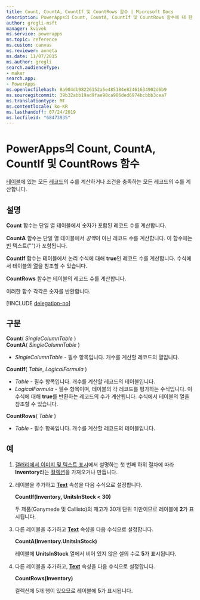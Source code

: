 ```yaml
---
title: Count, CountA, CountIf 및 CountRows 함수 | Microsoft Docs
description: PowerApps의 Count, CountA, CountIf 및 CountRows 함수에 대 한 구문과 예제를 포함 한 참조 정보
author: gregli-msft
manager: kvivek
ms.service: powerapps
ms.topic: reference
ms.custom: canvas
ms.reviewer: anneta
ms.date: 11/07/2015
ms.author: gregli
search.audienceType:
- maker
search.app:
- PowerApps
ms.openlocfilehash: 8a904db98226152a5e485184e82461634902d6b9
ms.sourcegitcommit: 39b32abb19ad9fae98ca986ded6974bcbbb3cea7
ms.translationtype: MT
ms.contentlocale: ko-KR
ms.lasthandoff: 07/24/2019
ms.locfileid: "68473935"
---
```

# <a name="count-counta-countif-and-countrows-functions-in-powerapps"></a>PowerApps의 Count, CountA, CountIf 및 CountRows 함수
[테이블](../working-with-tables.md)에 있는 모든 [레코드](../working-with-tables.md#records)의 수를 계산하거나 조건을 충족하는 모든 레코드의 수를 계산합니다.

## <a name="description"></a>설명
**Count** 함수는 단일 열 테이블에서 숫자가 포함된 레코드 수를 계산합니다.

**CountA** 함수는 단일 열 테이블에서 *공백*이 아닌 레코드 수를 계산합니다. 이 함수에는 [빈](function-isblank-isempty.md) 텍스트("")가 포함됩니다.

**CountIf** 함수는 테이블에서 논리 수식에 대해 **true**인 레코드 수를 계산합니다.  수식에서 테이블의 [열](../working-with-tables.md#columns)을 참조할 수 있습니다.

**CountRows** 함수는 테이블의 레코드 수를 계산합니다.

이러한 함수 각각은 숫자를 반환합니다.

[!INCLUDE [delegation-no](../../../includes/delegation-no.md)]

## <a name="syntax"></a>구문
**Count**( *SingleColumnTable* )<br>
**CountA**( *SingleColumnTable* )

* *SingleColumnTable* - 필수 항목입니다.  개수를 계산할 레코드의 열입니다.  

**CountIf**( *Table*, *LogicalFormula* )

* *Table* - 필수 항목입니다.  개수를 계산할 레코드의 테이블입니다.
* *LogicalFormula* - 필수 항목이며,  테이블의 각 레코드를 평가하는 수식입니다.  이 수식에 대해 **true**를 반환하는 레코드의 수가 계산됩니다.  수식에서 테이블의 열을 참조할 수 있습니다.

**CountRows**( *Table* )

* *Table* - 필수 항목입니다.  개수를 계산할 레코드의 테이블입니다.

## <a name="example"></a>예
1. [갤러리에서 이미지 및 텍스트 표시](../show-images-text-gallery-sort-filter.md)에서 설명하는 첫 번째 하위 절차에 따라 **Inventory**라는 [컬렉션](../working-with-data-sources.md#collections)을 가져오거나 만듭니다.
2. 레이블을 추가하고 **[Text](../controls/properties-core.md)** 속성을 다음 수식으로 설정합니다.
   
    **CountIf(Inventory, UnitsInStock < 30)**
   
    두 제품(Ganymede 및 Callisto)의 재고가 30개 단위 미만이므로 레이블에 **2**가 표시됩니다.
3. 다른 레이블을 추가하고 **[Text](../controls/properties-core.md)** 속성을 다음 수식으로 설정합니다.
   
    **CountA(Inventory.UnitsInStock)**
   
    레이블에 **UnitsInStock** 열에서 비어 있지 않은 셀의 수로 **5**가 표시됩니다.
4. 다른 레이블을 추가하고, **[Text](../controls/properties-core.md)** 속성을 다음 수식으로 설정합니다.
   
    **CountRows(Inventory)**
   
    컬렉션에 5개 행이 있으므로 레이블에 **5**가 표시됩니다.

